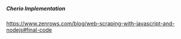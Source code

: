##### Cherio Implementation
https://www.zenrows.com/blog/web-scraping-with-javascript-and-nodejs#final-code

